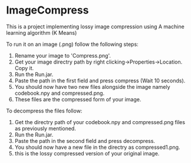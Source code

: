 # ImageCompress

This is a project implementing lossy image compression using A machine learning algorithm (K Means)

To run it on an image (.png) follow the following steps:
1. Rename your image to 'Compress.png'.
2. Get your image directry path by right clicking->Properties->Location. Copy it.
3. Run the Run.jar.
4. Paste the path in the first field and press compress (Wait 10 seconds).
5. You should now have two new files alongside the image namely codebook.npy and compressed.png.
6. These files are the compressed form of your image.

To decompress the files follow:
1. Get the directry path of your codebook.npy and compressed.png files as previously mentioned.
2. Run the Run.jar.
3. Paste the path in the second field and press decompress.
4. You should now have a new file in the directry as compressed1.png.
5. this is the lossy compressed version of your original image.
